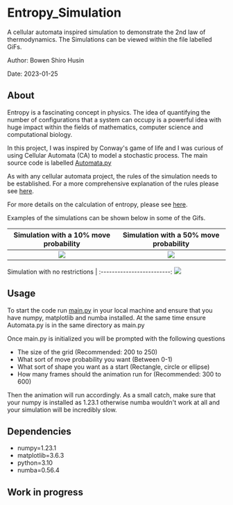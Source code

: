 # Entropy_Simulation
A cellular automata inspired simulation to demonstrate the 2nd law of thermodynamics. 
The Simulations can be viewed within the file labelled GiFs. 

Author: Bowen Shiro Husin

Date: 2023-01-25

## About
Entropy is a fascinating concept in physics. The idea of quantifying the number of configurations that a system can occupy is a powerful idea with huge impact within the fields of mathematics, computer science and computational biology. 

In this project, I was inspired by Conway's game of life and I was curious of using Cellular Automata (CA) to model a stochastic process. The main source code is labelled [Automata.py](https://github.com/ShiroHusin/Entropy_Simulation/blob/main/Code/Automata.py)

As with any cellular automata project, the rules of the simulation needs to be established. For a more comprehensive explanation of the rules please see [here](https://github.com/ShiroHusin/Entropy_Simulation/blob/main/rules.md).

For more details on the calculation of entropy, please see [here](https://github.com/ShiroHusin/Entropy_Simulation/blob/main/Entropy_Computation.pdf).

Examples of the simulations can be shown below in some of the Gifs. 

Simulation with a 10% move probability  |  Simulation with a 50% move probability |  
:-------------------------:|:-------------------------:|
![](https://github.com/ShiroHusin/Entropy_Simulation/blob/main/GiFs/Entropy_alpha%3D10%25.gif)  |  ![](https://github.com/ShiroHusin/Entropy_Simulation/blob/main/GiFs/Entropy_alpha%3D50%25.gif)| 


Simulation with no restrictions |
:-------------------------:
![](https://github.com/ShiroHusin/Entropy_Simulation/blob/main/GiFs/Entropy_alpha%3D100%25.gif)

## Usage 
To start the code run [main.py](https://github.com/ShiroHusin/Entropy_Simulation/blob/main/Code/main.py) in your local machine and ensure that you have numpy, matplotlib and numba installed. 
At the same time ensure Automata.py is in the same directory as main.py

Once main.py is initialized you will be prompted with the following questions
 - The size of the grid (Recommended: 200 to 250)
 - What sort of move probability you want (Between 0-1)
 - What sort of shape you want as a start (Rectangle, circle or ellipse)
 - How many frames should the animation run for (Recommended: 300 to 600) 

Then the animation will run accordingly. As a small catch, make sure that your numpy is installed as 1.23.1 otherwise numba wouldn't work at all and your simulation will be incredibly slow. 
 
## Dependencies
- numpy=1.23.1
- matplotlib=3.6.3
- python=3.10
- numba=0.56.4

## Work in progress
